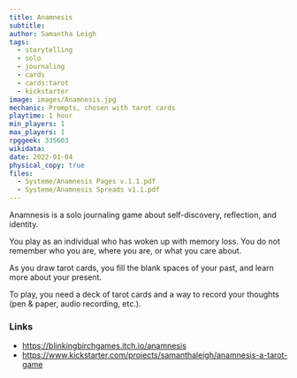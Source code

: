 ```yaml
---
title: Anamnesis
subtitle: 
author: Samantha Leigh
tags:
  - storytelling
  - solo
  - journaling
  - cards
  - cards:tarot
  - kickstarter
image: images/Anamnesis.jpg
mechanic: Prompts, chosen with tarot cards
playtime: 1 hour
min_players: 1
max_players: 1
rpggeek: 335603
wikidata:
date: 2022-01-04
physical_copy: true
files:
  - Systeme/Anamnesis Pages v.1.1.pdf
  - Systeme/Anamnesis Spreads v1.1.pdf
---
```


<!-- Excerpt Start -->
Anamnesis is a solo journaling game about
self-discovery, reflection, and identity.

You play as an individual who has woken up
with memory loss. You do not remember
who you are, where you are, or what you
care about.

As you draw tarot cards, you fill the blank
spaces of your past, and learn more about
your present.

To play, you need a deck of tarot cards and a
way to record your thoughts (pen & paper,
audio recording, etc.).

<!-- Excerpt End -->

### Links

- https://blinkingbirchgames.itch.io/anamnesis
- https://www.kickstarter.com/projects/samanthaleigh/anamnesis-a-tarot-game
